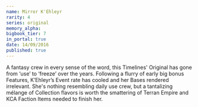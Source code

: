 ```yaml
---
name: Mirror K'Ehleyr
rarity: 4
series: original
memory_alpha:
bigbook_tier: 7
in_portal: true
date: 14/09/2016
published: true
---
```


A fantasy crew in every sense of the word, this Timelines' Original has gone from ‘use’ to ‘freeze’ over the years. Following a flurry of early big bonus Features, K’Ehleyr’s Event rate has cooled and her Bases rendered irrelevant. She's nothing resembling daily use crew, but a tantalizing mélange of Collection flavors is worth the smattering of Terran Empire and KCA Faction Items needed to finish her.
